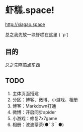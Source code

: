 # 虾糕.space!

http://xiagao.space

总之我先放一块虾糕在这里 ( ´ρ`)

## 目的

总之先瞎搞点东西

## TODO
1. 主体页面搭建
1. 分区：博客、微博、小游戏、相册
1. 博客：Markdown打通
1. 微博：开启同步spider
1. 小游戏：修复7x7game
1. 相册：波波茶茶(●´ З｀●)
